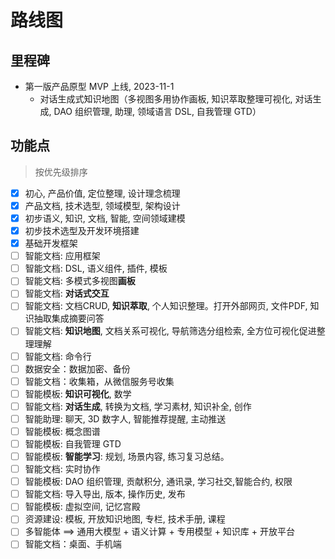 # 路线图

## 里程碑

- 第一版产品原型 MVP 上线, 2023-11-1
  - 对话生成式知识地图（多视图多用协作画板, 知识萃取整理可视化, 对话生成, DAO 组织管理, 助理, 领域语言 DSL, 自我管理 GTD）

## 功能点

> 按优先级排序

- [x] 初心, 产品价值, 定位整理, 设计理念梳理
- [x] 产品文档, 技术选型, 领域模型, 架构设计
- [x] 初步语义, 知识, 文档, 智能, 空间领域建模
- [x] 初步技术选型及开发环境搭建
- [x] 基础开发框架
- [ ] 智能文档: 应用框架
- [ ] 智能文档: DSL, 语义组件, 插件, 模板
- [ ] 智能文档: 多模式多视图**画板**
- [ ] 智能文档: **对话式交互**
- [ ] 智能文档: 文档CRUD, **知识萃取**, 个人知识整理。打开外部网页, 文件PDF, 知识抽取集成摘要问答
- [ ] 智能文档: **知识地图**, 文档关系可视化, 导航筛选分组检索, 全方位可视化促进整理理解
- [ ] 智能文档: 命令行
- [ ] 数据安全：数据加密、备份
- [ ] 智能文档：收集箱，从微信服务号收集
- [ ] 智能模板: **知识可视化**, 数学
- [ ] 智能文档: **对话生成**, 转换为文档, 学习素材, 知识补全, 创作
- [ ] 智能助理: 聊天, 3D 数字人, 智能推荐提醒, 主动推送
- [ ] 智能模板: 概念图谱
- [ ] 智能模板: 自我管理 GTD
- [ ] 智能模板: **智能学习**: 规划, 场景内容, 练习复习总结。
- [ ] 智能文档: 实时协作
- [ ] 智能模板: DAO 组织管理, 贡献积分, 通讯录, 学习社交,智能合约, 权限
- [ ] 智能文档: 导入导出, 版本, 操作历史, 发布
- [ ] 智能模板: 虚拟空间, 记忆宫殿
- [ ] 资源建设: 模板, 开放知识地图, 专栏, 技术手册, 课程
- [ ] 多智能体 ==> 通用大模型 + 语义计算 + 专用模型 + 知识库 + 开放平台
- [ ] 智能文档：桌面、手机端
